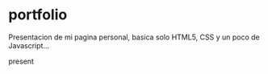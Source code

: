 # portfolio
Presentacion de mi pagina personal, basica solo HTML5, CSS y un poco de Javascript...

present
